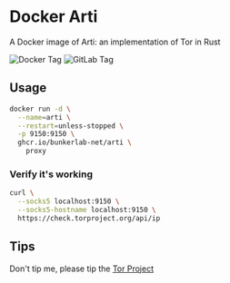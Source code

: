 # Docker Arti

A Docker image of Arti: an implementation of Tor in Rust

![Docker Tag](https://img.shields.io/github/v/tag/bunkerlab-net/docker-arti?label=Latest%20Docker%20Tag) ![GitLab Tag](https://img.shields.io/gitlab/v/tag/tpo%2Fcore%2Farti?gitlab_url=https%3A%2F%2Fgitlab.torproject.org&label=Latest%20Arti%20Tag&link=https%3A%2F%2Fgitlab.torproject.org%2Ftpo%2Fcore%2Farti)

## Usage

```bash
docker run -d \
  --name=arti \
  --restart=unless-stopped \
  -p 9150:9150 \
  ghcr.io/bunkerlab-net/arti \
    proxy
```

### Verify it's working

```bash
curl \
  --socks5 localhost:9150 \
  --socks5-hostname localhost:9150 \
  https://check.torproject.org/api/ip
```

## Tips

Don't tip me, please tip the [Tor Project](https://donate.torproject.org)
